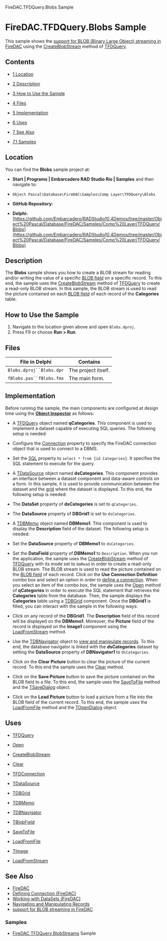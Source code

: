 FireDAC.TFDQuery.Blobs Sample[]()
# FireDAC.TFDQuery.Blobs Sample 


This sample shows the [support for BLOB (Binary Large Object) streaming in FireDAC](http://docwiki.embarcadero.com/RADStudio/en/Support_for_Blob_Streaming_in_FireDAC) using the [CreateBlobStream](http://docwiki.embarcadero.com/Libraries/en/FireDAC.Comp.DataSet.TFDDataSet.CreateBlobStream) method of [TFDQuery](http://docwiki.embarcadero.com/Libraries/en/FireDAC.Comp.Client.TFDQuery).
## Contents



* [1 Location](#Location)
* [2 Description](#Description)
* [3 How to Use the Sample](#How_to_Use_the_Sample)
* [4 Files](#Files)
* [5 Implementation](#Implementation)
* [6 Uses](#Uses)
* [7 See Also](#See_Also)

* [7.1 Samples](#Samples)


## Location 

You can find the **Blobs** sample project at:
* **Start | Programs | Embarcadero RAD Studio Rio | Samples** and then navigate to:

* `Object Pascal\Database\FireDAC\Samples\Comp Layer\TFDQuery\Blobs`

* **GitHub Repository:**

* **Delphi:**[https://github.com/Embarcadero/RADStudio10.4Demos/tree/master/Object%20Pascal/Database/FireDAC/Samples/Comp%20Layer/TFDQuery/Blobs](https://github.com/Embarcadero/RADStudio10.4Demos/tree/master/Object%20Pascal/Database/FireDAC/Samples/Comp%20Layer/TFDQuery/Blobs)

## Description 

The **Blobs** sample shows you how to create a BLOB stream for reading and/or writing the value of a specific [BLOB field](http://docwiki.embarcadero.com/Libraries/en/Data.DB.TBlobField) on a specific record. To this end, the sample uses the [CreateBlobStream](http://docwiki.embarcadero.com/Libraries/en/FireDAC.Comp.DataSet.TFDDataSet.CreateBlobStream) method of [TFDQuery](http://docwiki.embarcadero.com/Libraries/en/FireDAC.Comp.Client.TFDQuery) to create a read-only BLOB stream. In this sample, the BLOB stream is used to read the picture contained on each [BLOB field](http://docwiki.embarcadero.com/Libraries/en/Data.DB.TBlobField) of each record of the **Categories** table.
## How to Use the Sample 


1.  Navigate to the location given above and open `Blobs.dproj`.
2.  Press F9 or choose **Run > Run**.

## Files 



| File in Delphi         | Contains          |
|------------------------|-------------------|
|`Blobs.dproj``Blobs.dpr`|The project itself.|
|`fBlobs.pas``fBlobs.fmx`|The main form.     |


## Implementation 

Before running the sample, the main components are configured at design time using the **[Object Inspector](http://docwiki.embarcadero.com/RADStudio/en/Object_Inspector)** as follows:
*  A [TFDQuery](http://docwiki.embarcadero.com/Libraries/en/FireDAC.Comp.Client.TFDQuery) object named **qCategories**. This component is used to implement a dataset capable of executing SQL queries. The following setup is needed:

*  Configure the [Connection](http://docwiki.embarcadero.com/Libraries/en/FireDAC.Comp.Client.TFDRdbmsDataSet.Connection) property to specify the FireDAC connection object that is used to connect to a DBMS.
*  Set the [SQL](http://docwiki.embarcadero.com/Libraries/en/FireDAC.Comp.Client.TFDCustomQuery.SQL) property to `select * from {id Categories}`. It specifies the SQL statement to execute for the query.

*  A [TDataSource](http://docwiki.embarcadero.com/Libraries/en/Data.DB.TDataSource) object named **dsCategories**. This component provides an interface between a dataset component and data-aware controls on a form. In this sample, it is used to provide communication between the dataset and the [grid](http://docwiki.embarcadero.com/Libraries/en/Vcl.DBGrids.TDBGrid) where the dataset is displayed. To this end, the following setup is needed:

*  The **DataSet** property of **dsCategories** is set to `qCategories`.
*  The **DataSource** property of **DBGrid1** is set to `dsCategories`.

*  A [TDBMemo](http://docwiki.embarcadero.com/Libraries/en/Vcl.DBCtrls.TDBMemo) object named **DBMemo1**. This component is used to display the **Description** field of the dataset. The following setup is needed:

*  Set the **DataSource** property of **DBMemo1** to `dsCategories`.
*  Set the **DataField** property of **DBMemo1** to `Description`.
When you run the application, the sample uses the [CreateBlobStream](http://docwiki.embarcadero.com/Libraries/en/FireDAC.Comp.DataSet.TFDDataSet.CreateBlobStream) method of [TFDQuery](http://docwiki.embarcadero.com/Libraries/en/FireDAC.Comp.Client.TFDQuery) with its mode set to `bmRead` in order to create a read-only BLOB stream. The BLOB stream is used to read the picture contained on the [BLOB field](http://docwiki.embarcadero.com/Libraries/en/Data.DB.TBlobField) of each record. Click on the **Use Connection Definition** combo box and select an option in order to [define a connection](http://docwiki.embarcadero.com/RADStudio/en/Defining_Connection_(FireDAC)). When you select an item of the combo box, the sample uses the [Open](http://docwiki.embarcadero.com/Libraries/en/FireDAC.Comp.Client.TFDRdbmsDataSet.Open) method of **qCategories** in order to execute the SQL statement that retrieves the **Categories** table from the database. Then, the sample displays the **Categories** table using a [TDBGrid](http://docwiki.embarcadero.com/Libraries/en/Vcl.DBGrids.TDBGrid) component. Once the **DBGrid1** is filled, you can interact with the sample in the following ways:
*  Click on any record of the **DBGrid1**. The **Description** field of this record will be displayed on the **DBMemo1**. Moreover, the **Picture** field of the record is displayed on the **Image1** component using the [LoadFromStream](http://docwiki.embarcadero.com/Libraries/en/Vcl.Graphics.TBitmap.LoadFromStream) method.
*  Use the [TDBNavigator](http://docwiki.embarcadero.com/Libraries/en/Vcl.DBCtrls.TDBNavigator) object to [view and manipulate records](http://docwiki.embarcadero.com/RADStudio/en/Navigating_and_Manipulating_Records). To this end, the database navigator is linked with the **dsCategories** dataset by setting the **DataSource** property of **DBNavigator1** to `dsCategories`.
*  Click on the **Clear Picture** button to clear the picture of the current record. To this end the sample uses the [Clear](http://docwiki.embarcadero.com/Libraries/en/Data.DB.TField.Clear) method.
*  Click on the **Save Picture** button to save the picture contained on the BLOB field to a file. To this end, the sample uses the [SaveToFile](http://docwiki.embarcadero.com/Libraries/en/Data.DB.TBlobField.SaveToFile) method and the [TSaveDialog](http://docwiki.embarcadero.com/Libraries/en/Vcl.Dialogs.TSaveDialog) object.
*  Click on the **Load Picture** button to load a picture from a file into the BLOB field of the current record. To this end, the sample uses the [LoadFromFile](http://docwiki.embarcadero.com/Libraries/en/Data.DB.TBlobField.LoadFromFile) method and the [TOpenDialog](http://docwiki.embarcadero.com/Libraries/en/Vcl.Dialogs.TOpenDialog) object.

## Uses 


* [TFDQuery](http://docwiki.embarcadero.com/Libraries/en/FireDAC.Comp.Client.TFDQuery)

* [Open](http://docwiki.embarcadero.com/Libraries/en/FireDAC.Comp.Client.TFDRdbmsDataSet.Open)
* [CreateBlobStream](http://docwiki.embarcadero.com/Libraries/en/FireDAC.Comp.DataSet.TFDDataSet.CreateBlobStream)
* [Clear](http://docwiki.embarcadero.com/Libraries/en/Data.DB.TField.Clear)

* [TFDConnection](http://docwiki.embarcadero.com/Libraries/en/FireDAC.Comp.Client.TFDConnection)
* [TDataSource](http://docwiki.embarcadero.com/Libraries/en/Data.DB.TDataSource)
* [TDBGrid](http://docwiki.embarcadero.com/Libraries/en/Vcl.DBGrids.TDBGrid)
* [TDBMemo](http://docwiki.embarcadero.com/Libraries/en/Vcl.DBCtrls.TDBMemo)
* [TDBNavigator](http://docwiki.embarcadero.com/Libraries/en/Vcl.DBCtrls.TDBNavigator)
* [TBlobField](http://docwiki.embarcadero.com/Libraries/en/Data.DB.TBlobField)

* [SaveToFile](http://docwiki.embarcadero.com/Libraries/en/Data.DB.TBlobField.SaveToFile)
* [LoadFromFile](http://docwiki.embarcadero.com/Libraries/en/Data.DB.TBlobField.LoadFromFile)

* [TImage](http://docwiki.embarcadero.com/Libraries/en/Vcl.ExtCtrls.TImage)

* [LoadFromStream](http://docwiki.embarcadero.com/Libraries/en/Vcl.Graphics.TBitmap.LoadFromStream)

## See Also 


* [FireDAC](http://docwiki.embarcadero.com/RADStudio/en/FireDAC)
* [Defining Connection (FireDAC)](http://docwiki.embarcadero.com/RADStudio/en/Defining_Connection_(FireDAC))
* [Working with DataSets (FireDAC)](http://docwiki.embarcadero.com/RADStudio/en/Working_with_DataSets_(FireDAC))
* [Navigating and Manipulating Records](http://docwiki.embarcadero.com/RADStudio/en/Navigating_and_Manipulating_Records)
* [support for BLOB streaming in FireDAC](http://docwiki.embarcadero.com/RADStudio/en/Support_for_Blob_Streaming_in_FireDAC)

### Samples 


* [FireDAC TFDQuery BlobStreams](http://docwiki.embarcadero.com/CodeExamples/en/FireDAC.TFDQuery.BlobStreams_Sample) Sample





